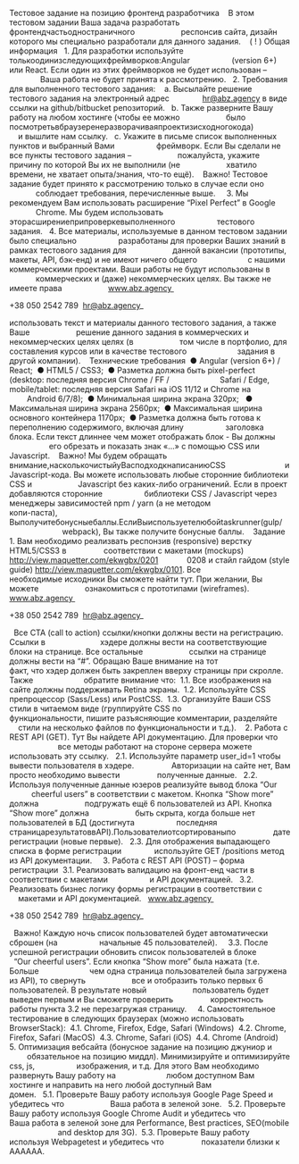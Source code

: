 Тестовое задание на позицию фронтенд разработчика    В этом тестовом задании Ваша задача разработать фронтендчастьодностраничного                     респонсив сайта, дизайн которого мы специально разработали для данного задания.    ( ! ) ​Общая информация   1. Для разработки используйте​толькоодинизследующихфреймворков:Angular                   (​version ​6+) или React. Если один из этих фреймворков не будет использован –                         Ваша работа ​не будет принята​ к рассмотрению.   2. Требования для выполненного тестового задания:    a. Высылайте решение тестового задания на электронный адрес               hr@abz.agency​ в виде ссылки на  github/bitbucket репозиторий.   b. Также разверните Вашу работу на любом хостинге (чтобы ее можно                     было посмотретьвбраузеренеразворачиваяпроектизисходногокода)                     и вышлите нам ссылку.   c. Укажите в письме список выполненных пунктов и выбранный Вами                   фреймворк. Если Вы сделали не все пункты тестового задания –                     пожалуйста, укажите причину по которой Вы их не выполнили (не                     хватило времени, ​не ​хватает ​опыта/знания, ​что-то ​ещё).    Важно! Тестовое задание будет принято к рассмотрению только в случае если оно                         соблюдает требования, перечисленные выше.     3. Мы рекомендуем Вам использовать расширение ​“Pixel Perfect” в Google                   Chrome. Мы будем использовать эторасширениеприпроверкевыполненного                   тестового задания.   4. Все материалы, используемые в данном тестовом задании было специально                   разработаны для проверки Ваших знаний в рамках тестового задания для                     данной вакансии (прототипы, макеты, API, бэк-енд) и не имеют ничего общего                       с нашими коммерческими проектами. Ваши работы не будут использованы в                     коммерческих и (даже) некоммерческих целях. Вы также не имеете права                    
www.abz.agency 

 
 +38 050 2542 789  hr@abz.agency​_  
 
использовать текст и материалы данного тестового задания, а также Ваше                     решение данного задания в коммерческих и некоммерческих целях целях (в                     том числе в портфолио, для составления курсов или в качестве тестового                       задания в другой компании).    Технические требования  ● Angular (​version ​6+) / React;  ● HTML5 / CSS3;  ● Разметка должна быть pixel-perfect (desktop: последняя версия Chrome / FF /                       Safari / Edge, mobile/tablet: последняя версия Safari на iOS 11/12 и Chrome на                           Android 6/7/8);  ● Минимальная ширина экрана 320px;   ● Максимальная ширина экрана 2560px;  ● Максимальная ширина основного контейнера 1170px;  ● Разметка должна быть готова к переполнению содержимого, включая длину                   заголовка блока. Если текст длиннее чем может отображать блок - Вы должны                         его обрезать и показать знак «...» с помощью CSS или Javascript.    Важно! Мы будем обращать внимание,насколькочистыйуВасподходкнаписаниюCSS                           и Javascript-кода. Вы можете использовать любые сторонние библиотеки CSS и                     Javascript без каких-либо ограничений. Если в проект добавляются сторонние                   библиотеки CSS / Javascript через менеджеры зависимостей npm / yarn (а не методом                           копи-паста), Выполучитебонусныебаллы.ЕслиВыиспользуетелюбойtaskrunner(gulp/                           webpack), Вы также получите бонусные баллы.    Задание  1. Вам необходимо реализвать респонзив (responsive) верстку HTML5/CSS3 в                 соответствии с макетами (mockups) ​http://view.maquetter.com/ekwgbx/0201             0208 и стайл гайдом (style guide) ​http://view.maquetter.com/ekwgbx/0101​. Все                 необходимые исходники Вы сможете ​найти тут​. При желании, Вы можете                     ознакомиться с прототипами (​wireframes​).  
www.abz.agency 

 
 +38 050 2542 789  hr@abz.agency​_  
 
  Все CTA (call to action) ссылки/кнопки должны вести на регистрацию. Ссылки в                         хэдере должны вести на соответствующие блоки на странице. Все остальные                     ссылки на странице должны вести на “#”. Обращаю Ваше внимание на тот                         факт, что хэдер должен быть закреплен вверху страницы при скролле. Также                       обратите внимание что:  1.1. Все изображения на сайте должны поддерживать Retina экраны.  1.2. Используйте CSS препроцессор (Sass/Less) или PostCSS.  1.3. Организуйте Ваши CSS стили в читаемом виде (группируйте CSS по                     функциональности, пишите разъясняющие комментарии, разделяйте           стили на несколько файлов по функциональности и т.д.).    2. Работа с REST API (GET). Тут Вы найдете ​API документацию​. Для проверки что                           все методы работают на стороне сервера можете использовать эту ​ссылку​.   2.1. Используйте параметр user_id=1 чтобы вывести пользователя в хэдере.                 Авторизации на сайте нет, Вам просто необходимо вывести                 полученные данные.   2.2. Используя полученные данные юзеров реализуйте вывод блока “Our                 cheerful users” в соответствии с макетом. Кнопка “Show more” должна                     подгружать ещё 6 пользователей из API. Кнопка “Show more” должна                     быть скрыта, когда больше нет пользователей в БД (достигнута                   последняя страницарезультатоввAPI).Пользователиотсортированыпо                 дате регистрации (новые первые).   2.3. Для отображения выпадающего списка в форме регистрации               используйте GET /positions метод из API документации.     3. Работа с REST API (POST) – форма регистрации  3.1. Реализовать валидацию на фронт-енд части в соответствии с макетами                   и API документацией.   3.2. Реализовать бизнес логику формы регистрации в соответствии с                 макетами и API документацией.  
www.abz.agency 

 
 +38 050 2542 789  hr@abz.agency​_  
 
  Важно! Каждую ночь список пользователей будет автоматически сброшен (на                   начальные 45 пользователей).     3.3. После успешной регистрации обновить список пользователей в блоке                 “Our cheerful users”. Если кнопка “Show more” была нажата (т.е. Больше                       чем одна страница пользователей была загружена из API), то свернуть                     все и отобразить только первых 6 пользователей. В результате новый                     пользователь будет выведен первым и Вы сможете проверить                 корректность работы пункта 3.2 не перезагружая страницу.     4. Самостоятельное тестирование в следующих браузерах (можно использовать               BrowserStack):  4.1. Chrome, Firefox, Edge, Safari (Windows)  4.2. Chrome, Firefox, Safari (MacOS)  4.3. Chrome, Safari (iOS)  4.4. Chrome (Android)    5. Оптимизация вебсайта (бонусное задание на позицию джуниор и                 обязательное на позицию миддл). Минимизируйте и оптимизируйте css, js,                   изображения, и т.д. Для этого Вам необходимо развернуть Вашу работу на                       любом доступном Вам хостинге и направить на него любой доступный Вам                       домен.   5.1. Проверьте Вашу работу используя Google Page Speed и убедитесь что                     Ваша работа в зеленой зоне.   5.2. Проверьте Вашу работу используя Google Chrome Audit и убедитесь что                     Ваша работа в зеленой зоне для Performance, Best practices, SEO(mobile                       and desktop для 3G).  5.3. Проверьте Вашу работу используя Webpagetest и убедитесь что                 показатели близки к AAAAAA.  
